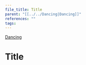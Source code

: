 ```yaml
---
file_title: Title
parent: "[[../../Dancing|Dancing]]"
references: ""
tags:
---
```

[Dancing](../../Dancing.md)
# Title

